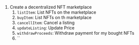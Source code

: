 1. Create a decentralized NFT marketplace
    1. `listItem`: List NFTs on the marketplace
    2. `buyItem`: List NFTs on th marketplace
    3. `cancellItem`: Cancel a listing
    4. `updateListing`: Update Price
    5. `withdrawProceeds`: Withdraw payment for my bought NFTs
    6. ``